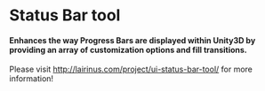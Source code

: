 # Status Bar tool
#### Enhances the way Progress Bars are displayed within Unity3D by providing an array of customization options and fill transitions.

Please visit http://lairinus.com/project/ui-status-bar-tool/ for more information!
